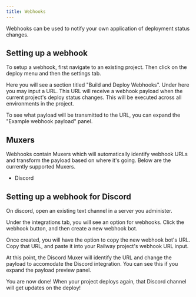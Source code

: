 ```yaml
---
title: Webhooks
---
```

Webhooks can be used to notify your own application of deployment status changes.

## Setting up a webhook
To setup a webhook, first navigate to an existing project.  Then click on the deploy menu and then the settings tab.

Here you will see a section titled "Build and Deploy Webhooks".  Under here you may input a URL.  This URL will receive a webhook payload when the current project's deploy status changes.  This will be executed across all environments in the project.

To see what payload will be transmitted to the URL, you can expand the "Example webhook payload" panel.

## Muxers
Webhooks contain Muxers which will automatically identify webhook URLs and transform the payload based on where it's going.  Below are the currently supported Muxers.

- Discord

## Setting up a webhook for Discord
On discord, open an existing text channel in a server you administer.

Under the integrations tab, you will see an option for webhooks.  Click the webhook button, and then create a new webhook bot.

Once created, you will have the option to copy the new webhook bot's URL.  Copy that URL, and paste it into your Railway project's webhook URL input.

At this point, the Discord Muxer will identify the URL and change the payload to accomodate the Discord integration.  You can see this if you expand the payload preview panel.

You are now done!  When your project deploys again, that Discord channel will get updates on the deploy!